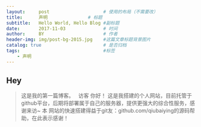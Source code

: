 ```yaml
---
layout:     post                    # 使用的布局（不需要改）
title:      声明               # 标题 
subtitle:   Hello World, Hello Blog #副标题
date:       2017-11-03              # 时间
author:     BY                      # 作者
header-img: img/post-bg-2015.jpg    #这篇文章标题背景图片
catalog: true                       # 是否归档
tags:                               #标签
    - 声明
---
```


## Hey
>这是我的第一篇博客。
 
访客 你好！
这是我搭建的个人网站，目前托管于github平台，后期将部署属于自己的服务器，提供更强大的综合性服务，感谢来访~
本 网站的快速搭建得益于git友：github.com/qiubaiying的源码帮助，在此表示感谢！



